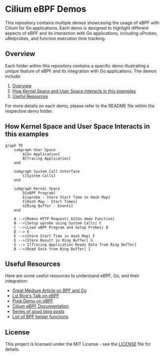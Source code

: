 # Cilium eBPF Demos

This repository contains multiple demos showcasing the usage of eBPF with Cilium for Go applications. Each demo is designed to highlight different aspects of eBPF and its interaction with Go applications, including uProbes, uRetprobes, and function execution time tracking.

## Overview
Each folder within this repository contains a specific demo illustrating a unique feature of eBPF and its integration with Go applications. The demos include:
1. [Overview](#overview)
2. [How Kernel Space and User Space Interacts in this examples](#how-kernel-space-and-user-space-interacts-in-this-examples)
3. [Useful Resources](#useful-resources)

For more details on each demo, please refer to the README file within the respective demo folder.

## How Kernel Space and User Space Interacts in this examples

```mermaid
graph TD
    subgraph User Space
        A[Go Application]
        B[Tracing Application]
    end

    subgraph System Call Interface
        C[System Calls]
    end

    subgraph Kernel Space
        D[eBPF Program]
        E[uprobe - Store Start Time in Hash Map]
        F[Hash Map - Start Times]
        G[Ring Buffer - Events]
    end

    A -->|Makes HTTP Request| A2[Go demo Function]
    B -->|Setup uprobe using System Calls| C
    C -->|Load eBPF Program and Setup Probes| D
    D --> E
    E -->|Store Start Time in Hash Map| F
    E -->|Store Result in Ring Buffer| G
    G --> I[Tracing Application Reads Data from Ring Buffer]
    B -->|Read Data from Ring Buffer| I
```

## Useful Resources
Here are some useful resources to understand eBPF, Go, and their integration:
- [Great Medium Article on BPF and Go](https://medium.com/bumble-tech/bpf-and-go-modern-forms-of-introspection-in-linux-6b9802682223)
- [Liz Rice's Talk on eBPF](https://www.youtube.com/watch?v=Hed2DOrk_kk)
- [Pixie Demo on eBPF](https://github.com/pixie-io/pixie-demos/tree/main/simple-gotracing)
- [Cilium eBPF Documentation](https://ebpf-go.dev)
- [Series of good blog posts](https://intelops.ai/learning-center/2-learn-ebpf/)
- [List of BPF helper functions](https://ebpf-docs.dylanreimerink.nl/linux/helper-function/)

## License
This project is licensed under the MIT License - see the [LICENSE](LICENSE) file for details.